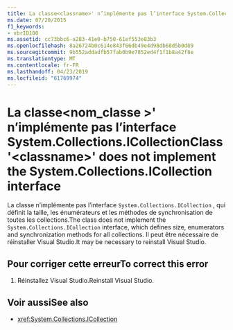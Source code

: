 ```yaml
---
title: La classe<classname>' n’implémente pas l’interface System.Collections.ICollection
ms.date: 07/20/2015
f1_keywords:
- vbrID100
ms.assetid: cc73bbc6-a283-41e0-b750-61ef553e83b3
ms.openlocfilehash: 8a26724b0c614e843f66db49e4d98db68d5b0d89
ms.sourcegitcommit: 9b552addadfb57fab0b9e7852ed4f1f1b8a42f8e
ms.translationtype: MT
ms.contentlocale: fr-FR
ms.lasthandoff: 04/23/2019
ms.locfileid: "61769974"
---
```

# <a name="class-classname-does-not-implement-the-systemcollectionsicollection-interface"></a><span data-ttu-id="90db6-102">La classe\<nom_classe >' n’implémente pas l’interface System.Collections.ICollection</span><span class="sxs-lookup"><span data-stu-id="90db6-102">Class '\<classname>' does not implement the System.Collections.ICollection interface</span></span>
<span data-ttu-id="90db6-103">La classe n’implémente pas l’interface `System.Collections.ICollection` , qui définit la taille, les énumérateurs et les méthodes de synchronisation de toutes les collections.</span><span class="sxs-lookup"><span data-stu-id="90db6-103">The class does not implement the `System.Collections.ICollection` interface, which defines size, enumerators and synchronization methods for all collections.</span></span> <span data-ttu-id="90db6-104">Il peut être nécessaire de réinstaller Visual Studio.</span><span class="sxs-lookup"><span data-stu-id="90db6-104">It may be necessary to reinstall Visual Studio.</span></span>  
  
## <a name="to-correct-this-error"></a><span data-ttu-id="90db6-105">Pour corriger cette erreur</span><span class="sxs-lookup"><span data-stu-id="90db6-105">To correct this error</span></span>  
  
1. <span data-ttu-id="90db6-106">Réinstallez Visual Studio.</span><span class="sxs-lookup"><span data-stu-id="90db6-106">Reinstall Visual Studio.</span></span>  
  
## <a name="see-also"></a><span data-ttu-id="90db6-107">Voir aussi</span><span class="sxs-lookup"><span data-stu-id="90db6-107">See also</span></span>

- <xref:System.Collections.ICollection>
